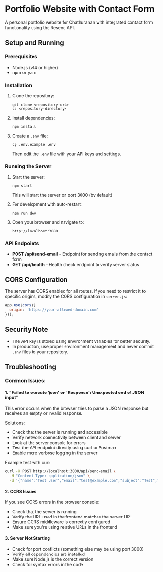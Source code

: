 # Portfolio Website with Contact Form

A personal portfolio website for Chathuranan with integrated contact form functionality using the Resend API.

## Setup and Running

### Prerequisites

- Node.js (v14 or higher)
- npm or yarn

### Installation

1. Clone the repository:
   ```
   git clone <repository-url>
   cd <repository-directory>
   ```

2. Install dependencies:
   ```
   npm install
   ```

3. Create a `.env` file:
   ```
   cp .env.example .env
   ```
   Then edit the `.env` file with your API keys and settings.

### Running the Server

1. Start the server:
   ```
   npm start
   ```
   This will start the server on port 3000 (by default)

2. For development with auto-restart:
   ```
   npm run dev
   ```

3. Open your browser and navigate to:
   ```
   http://localhost:3000
   ```

### API Endpoints

- **POST /api/send-email** - Endpoint for sending emails from the contact form
- **GET /api/health** - Health check endpoint to verify server status

## CORS Configuration

The server has CORS enabled for all routes. If you need to restrict it to specific origins, modify the CORS configuration in `server.js`:

```javascript
app.use(cors({
  origin: 'https://your-allowed-domain.com'
}));
```

## Security Note

- The API key is stored using environment variables for better security.
- In production, use proper environment management and never commit `.env` files to your repository.

## Troubleshooting

### Common Issues:

#### 1. "Failed to execute 'json' on 'Response': Unexpected end of JSON input"

This error occurs when the browser tries to parse a JSON response but receives an empty or invalid response.

Solutions:
- Check that the server is running and accessible
- Verify network connectivity between client and server
- Look at the server console for errors
- Test the API endpoint directly using curl or Postman
- Enable more verbose logging in the server

Example test with curl:
```bash
curl -X POST http://localhost:3000/api/send-email \
  -H "Content-Type: application/json" \
  -d '{"name":"Test User","email":"test@example.com","subject":"Test","message":"This is a test"}'
```

#### 2. CORS Issues

If you see CORS errors in the browser console:

- Check that the server is running
- Verify the URL used in the frontend matches the server URL
- Ensure CORS middleware is correctly configured
- Make sure you're using relative URLs in the frontend

#### 3. Server Not Starting

- Check for port conflicts (something else may be using port 3000)
- Verify all dependencies are installed
- Make sure Node.js is the correct version
- Check for syntax errors in the code 